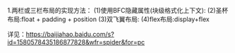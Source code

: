 1.两栏或三栏布局的实现方法：
(1)使用BFC隐藏属性(块级格式化上下文):
(2)圣杯布局:float + padding + position
(3)双飞翼布局:
(4)flex布局:display+flex

详见：https://baijiahao.baidu.com/s?id=1580578435186877828&wfr=spider&for=pc